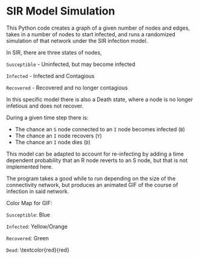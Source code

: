 # SIR Model Simulation

This Python code creates a graph of a given number of nodes and edges, takes in a number of nodes to start infected, and runs a randomized simulation of that network under the SIR infection model.

In SIR, there are three states of nodes,

`Susceptible` - Uninfected, but may become infected

`Infected` - Infected and Contagious

`Recovered` - Recovered and no longer contagious

In this specific model there is also a Death state, where a node is no longer infetious and does not recover.  

During a given time step there is:

  - The chance an `S` node connected to an `I` node becomes infected (`B`)
  - The chance an `I` node recovers (`Y`)
  - The chance an `I` node dies (`D`)

This model can be adapted to account for re-infecting by adding a time dependent probability that an R node reverts to an S node, but that is not implemented here.

The program takes a good while to run depending on the size of the connectivity network, but produces an animated GIF of the course of infection in said network.

Color Map for GIF:

`Susceptible`: Blue

`Infected`: Yellow/Orange

`Recovered`: Green

`Dead`: \textcolor{red}{red}
